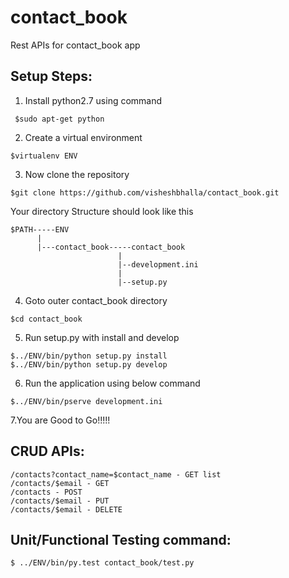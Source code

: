 # contact_book
Rest APIs for contact_book app

## Setup Steps:

1. Install python2.7 using command 
 ```
  $sudo apt-get python
  ```
2. Create a virtual environment 
  ```
  $virtualenv ENV
  ```
3. Now clone the repository 
  ```
  $git clone https://github.com/visheshbhalla/contact_book.git
  ```
  
  Your directory Structure should look like this
  ```
  $PATH-----ENV
        |
        |---contact_book-----contact_book
                          |
                          |--development.ini
                          |
                          |--setup.py
  ```                      
4. Goto outer contact_book directory
  ```
  $cd contact_book
  ```
5. Run setup.py with install and develop
  ```
  $../ENV/bin/python setup.py install
  $../ENV/bin/python setup.py develop
  ```
6. Run the application using below command
  ```
  $../ENV/bin/pserve development.ini
  ```
7.You are Good to Go!!!!!

## CRUD APIs:
```
/contacts?contact_name=$contact_name - GET list
/contacts/$email - GET
/contacts - POST
/contacts/$email - PUT
/contacts/$email - DELETE
```
## Unit/Functional Testing command:
```
$ ../ENV/bin/py.test contact_book/test.py
```

